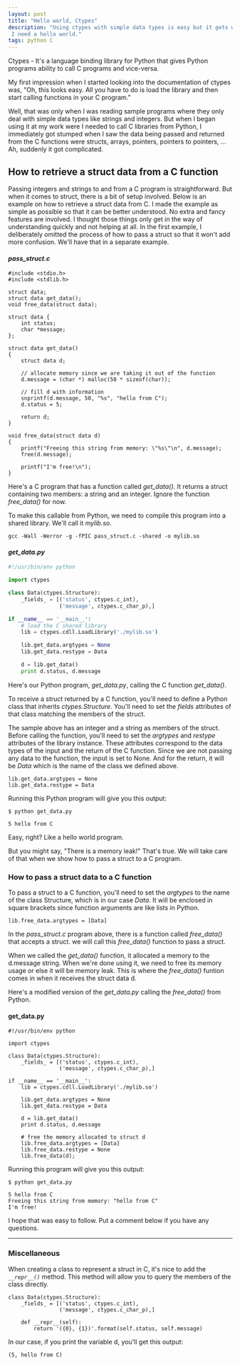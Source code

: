 ```yaml
---
layout: post
title: "Hello world, Ctypes"
description: "Using ctypes with simple data types is easy but it gets weird and complicated for other types.
 I need a hello world."
tags: python C
---
```


Ctypes - It's a language binding library for Python that gives Python programs ability to call C programs and vice-versa.

My first impression when I started looking into the documentation of ctypes was, 
"Oh, this looks easy. All you have to do is load the library and then start calling functions in your C program." 

Well, that was only when I was reading sample programs where they only deal with simple data types like strings and integers.
But when I began using it at my work were I needed to call C libraries from Python, I immediately got stumped when I saw
the data being passed and returned from the C functions were structs, arrays, pointers, pointers to pointers, ... 
Ah, suddenly it got complicated.

## How to retrieve a struct data from a C function

Passing integers and strings to and from a C program is straightforward.
But when it comes to struct, there is a bit of setup involved. 
Below is an example on how to retrieve a struct data from C. 
I made the example as simple as possible so that it can be better understood. 
No extra and fancy features are involved. 
I thought those things only get in the way of understanding quickly and not helping at all.
In the first example, I deliberately omitted the process of how to pass a struct so that it won't add more confusion. We'll have that in a separate example.

#### *pass_struct.c*
```
#include <stdio.h>
#include <stdlib.h>

struct data;
struct data get_data();
void free_data(struct data);

struct data {
    int status;
    char *message;
};

struct data get_data()
{
    struct data d;

    // allocate memory since we are taking it out of the function
    d.message = (char *) malloc(50 * sizeof(char));

    // fill d with information
    snprintf(d.message, 50, "%s", "hello from C");
    d.status = 5;

    return d;
}

void free_data(struct data d)
{
    printf("Freeing this string from memory: \"%s\"\n", d.message);
    free(d.message);

    printf("I'm free!\n");
}
```

Here's a C program that has a function called *get_data()*. It returns a struct containing two members: a string and an integer.
Ignore the function *free_data()* for now.

To make this callable from Python, we need to compile this program into a shared library. We'll call it *mylib.so*.

```
gcc -Wall -Werror -g -fPIC pass_struct.c -shared -o mylib.so
```


#### *get_data.py*
```python
#!/usr/bin/env python

import ctypes

class Data(ctypes.Structure):
    _fields_ = [('status', ctypes.c_int),
                ('message', ctypes.c_char_p),]

if __name__ == '__main__':
    # load the C shared library
    lib = ctypes.cdll.LoadLibrary('./mylib.so')

    lib.get_data.argtypes = None
    lib.get_data.restype = Data

    d = lib.get_data()
    print d.status, d.message
```

Here's our Python program, *get_data.py*, calling the C function *get_data()*.

To receive a struct returned by a C function, you'll need to define a Python class that inherits *ctypes.Structure*.
You'll need to set the *_fields_* attributes of that class matching the members of the struct.

The sample above has an integer and a string
as members of the struct. Before calling the function, you'll need to set the *argtypes* and *restype* attributes of the library instance. These attributes correspond to the data types of the input and the return of the C function.
Since we are not passing any data to the function, the input is set to None. And for the return,
it will be *Data* which is the name of the class we defined above.

```
lib.get_data.argtypes = None
lib.get_data.restype = Data
```

Running this Python program will give you this output:
```
$ python get_data.py

5 hello from C
```

Easy, right? Like a hello world program.

But you might say, "There is a memory leak!" 
That's true. We will take care of that when we show how to pass a struct to a C program.

### How to pass a struct data to a C function

To pass a struct to a C function, you'll need to set the *argtypes* to the name of the class Structure, 
which is in our case *Data*.
It will be enclosed in square brackets since function arguments are like lists in Python.

```
lib.free_data.argtypes = [Data]
```

In the *pass_struct.c* program above, there is a function called *free_data()* that accepts a struct.
we will call this *free_data()* function to pass a struct.

When we called the *get_data()* function, it allocated a memory to the d.message string.
When we're done using it, we need to free its memory usage or else it will be memory leak.
This is where the *free_data()* funtion comes in when it receives the struct data d.

Here's a modified version of the *get_data.py* calling the *free_data()* from Python.

#### get_data.py
```
#!/usr/bin/env python

import ctypes

class Data(ctypes.Structure):
    _fields_ = [('status', ctypes.c_int),
                ('message', ctypes.c_char_p),]

if __name__ == '__main__':
    lib = ctypes.cdll.LoadLibrary('./mylib.so')

    lib.get_data.argtypes = None
    lib.get_data.restype = Data

    d = lib.get_data()
    print d.status, d.message

    # free the memory allocated to struct d
    lib.free_data.argtypes = [Data]
    lib.free_data.restype = None
    lib.free_data(d);
```

Running this program will give you this output:
```
$ python get_data.py

5 hello from C
Freeing this string from memory: "hello from C"
I'm free!
```

I hope that was easy to follow. Put a comment below if you have any questions.

---
### Miscellaneous
When creating a class to represent a struct in C, it's nice to add the *`__repr__()`* method. 
This method will allow you to query the members of the class directly.

```
class Data(ctypes.Structure):
    _fields_ = [('status', ctypes.c_int),
                ('message', ctypes.c_char_p),]

    def __repr__(self):
        return '({0}, {1})'.format(self.status, self.message)
```

In our case, if you print the variable d, you'll get this output:
```
(5, hello from C)
```


